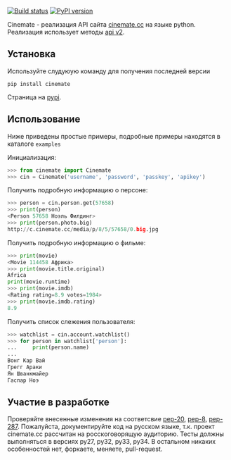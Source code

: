 [![Build status](https://secure.travis-ci.org/Pentusha/cinemate.png?branch=master)](https://travis-ci.org/Pentusha/cinemate)
[![PyPI version](http://badge.fury.io/py/cinemate.png)](http://badge.fury.io/py/cinemate)

Cinemate - реализация API сайта [сinemate.cc][cinemate] на языке python.
Реализация использует методы [api v2][api].


## Установка

Используйте слудуюую команду для получения последней версии

    pip install cinemate

Страница на [pypi][pypi].

## Использование

Ниже приведены простые примеры, подробные примеры находятся в каталоге `examples`

Инициализация:

```python
>>> from cinemate import Cinemate
>>> cin = Cinemate('username', 'password', 'passkey', 'apikey')
```

Получить подробную информацию о персоне:

```python
>>> person = cin.person.get(57658)
>>> print(person)
<Person 57658 Ноэль Филдинг>
>>> print(person.photo.big)
http://c.cinemate.cc/media/p/8/5/57658/0.big.jpg
```

Получить подробную информацию о фильме:

```python
>>> print(movie)
<Movie 114458 Африка>
>>> print(movie.title.original)
Africa
print(movie.runtime)
>>> print(movie.imdb)
<Rating rating=8.9 votes=1984>
>>> print(movie.imdb.rating)
8.9
```

Получить список слежения пользователя:

```python
>>> watchlist = cin.account.watchlist()
>>> for person in watchlist['person']:
...     print(person.name)
...
Вонг Кар Вай
Грегг Араки
Ян Шванкмайер
Гаспар Ноэ
```

## Участие в разработке
Проверяйте внесенные изменения на соответсвие [pep-20][pep20], [pep-8][pep8], [pep-287][pep287].
Пожалуйста, документируйте код на русском языке, т.к. проект cinemate.cc рассчитан на росскоговорящую аудиторию.
Тесты должны выполняться в версиях py27, py32, py33, py34.
В остальном никаких особенностей нет, форкаете, меняете, pull-request.

[cinemate]: http://cinemate.cc/
[pep8]: http://www.python.org/dev/peps/pep-0008/
[pep20]: http://www.python.org/dev/peps/pep-0020/
[pep287]: http://www.python.org/dev/peps/pep-0287/
[pypi]: https://pypi.python.org/pypi/cinemate
[api]: http://cinemate.cc/help/api/
